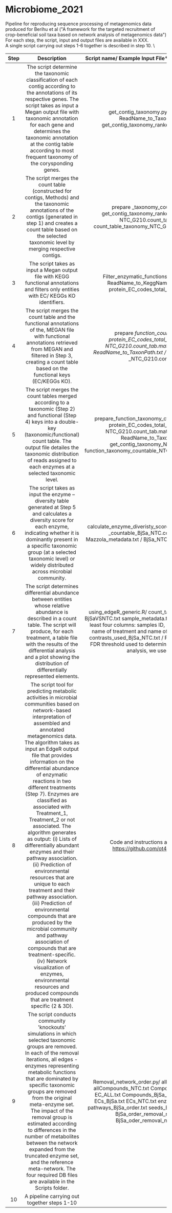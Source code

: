 # Microbiome_2021
Pipeline for reproducing sequence processing of metagenomics data produced for Berihu et al ("A framework for the targeted recruitment of crop-beneficial soil taxa based on network analysis of metagenomics data") \
For each step, the script, input and output files are available in XXX. \
A single script carrying out steps 1-6 together is described in step 10. \

| Step | Description | Script name/ Example Input File*/ Example Output File* | Example command line |
| :---: | :---: | :---: | :---: |
| 1 | The script determine the taxonomic classification of each contig according to the annotations of its respective genes. The script takes as input a Megan output file with taxonomic annotation for each gene and determines the taxonomic annotation at the contig table according to most frequent taxonomy of the corysponding genes. | get_contig_taxonomy.py / NTC_G210-ReadName_to_TaxonPath.txt  / get_contig_taxonomy_ranked_NTC_G210.txt | python get_contig_taxonomy.py -i NTC_G210-ReadName_to_TaxonPath.txt -t temp_1 -o get_contig_taxonomy_ranked_NTC_G210.txt --get_rank |
| 2 | The script merges the count table (constructed for contigs, Methods) and the taxonomic annotations of the contigs (generated in step 1) and creates a count table based on the selected taxonomic level by merging respective contigs. | prepare _taxonomy_count_table.py / get_contig_taxonomy_ranked_NTC_G210.txt NTC_G210.count_tab.matrix / count_table_taxonomy_NTC_G210.contig.genus.txt | python prepare _taxonomy_count_table.py -o count_table_taxonomy_NTC_G210.contig.genus.txt -c NTC_G210.count_tab.matrix -t get_contig_taxonomy_ranked_NTC_G210.txt -l genus (-l you can choose a specific rank which you're interested in ) |
| 3 | The script takes as input a Megan output file with KEGG functional annotations and filters only entities with EC/ KEGGs KO identifiers. | Filter_enzymatic_functions.pl / NTC_G210-ReadName_to_KeggName_Ultimate.txt / protein_EC_codes_total_NTC_G210.txt | Perl Filter_enzymatic_functions.pl ; Change parametrs: my $file ="NTC_G210-ReadName_to_KeggName_Ultimate"; open IN ,$file; open  (OUT,">protein_EC_codes_total_NTC_G210.txt"); |
| 4 | The script merges the count table and the functional annotations of the, MEGAN file with functional annotations retrieved from MEGAN and filtered in Step 3, creating a count table based on the functional keys (EC/KEGGs KO). | prepare _function_count_table.py / protein_EC_codes_total_NTC_G210.txt NTC_G210.count_tab.matrix NTC_G210-ReadName_to_TaxonPath.txt / count_table_ function _NTC_G210.contig.txt | python prepare_edgeR_input_v2.py -d protein_EC_codes_total_NTC_G210.txt -t temp_1 -o count_table_ function _NTC_G210.contig.txt -c NTC_G210.count_tab.matrix -p NTC_G210-ReadName_to_TaxonPath_.txt |
| 5 | The script merges the count tables merged according to a taxonomic (Step 2) and functional (Step 4) keys into a double-key (taxonomic/functional) count table. The output file detailes the taxonomic distribution of reads assigned to each enzymes at a selected taxonomic level. | prepare_function_taxonomy_ctable_contigwise.py/ protein_EC_codes_total_NTC_G210.txt NTC_G210.count_tab.matrix NTC_G210-ReadName_to_TaxonPath.txt get_contig_taxonomy_NTC_G210.txt / function_taxonomy_countable_NTC_G210.contig.genus.txt | python  prepare_function_taxonomy_ctable_contigwise.py -d protein_EC_codes_total_NTC_G210.txt -r temp_1 –o function_taxonomy _countable_NTC_G210.contig.genus.txt -c NTC_G210.count_tab.matrix -p NTC_G210-ReadName_to_TaxonPath.txt -t get_contig_taxonomy_NTC_G210.txt -l genus (-l you can choose a specific rank which you're interested in ) |
| 6 | The script takes as input the enzyme – diversity table generated at Step 5 and calculates a diversity score for each enzyme, indicating whether it is dominantly present in a specific taxonomic group (at a selected taxonomic level) or widely distributed across microbial community. | calculate_enzyme_diveristy_score.R/ function_taxonomy _countable_BjSa_NTC.contig.genus.txt Mazzola_metadata.txt / BjSa_NTC_diveristy_score _genus  | Option 1: running script through command prompt on windows ; calculate_enzyme_diveristy_score.R  %CD% '../user_input/ function_taxonomy _countable_BjSa_NTC.contig.genus.txt' '../user_input/Mazzola_metadata.txt' "EC" "taxa" "sample" "group" '../output_final/ BjSa_NTC_enzyme_diveristy_score _genus' ; Option 2: directly into R environment ; Change parametrs: setwd('C:/Users/folder /scripts') ; f_counts_ECsPerTaxa='../user_input/ function_taxonomy _countable_BjSa_NTC.contig.genus.txt ' f_counts_ECsPerTaxa_design='../user_input/Mazzola_metadata.txt' ECsPerTaxa_EC="EC" ; ECsPerTaxa_taxa="taxa" ; ECsPerTaxa_design_sample="sample" ; ECsPerTaxa_design_group="group" ; out1='../output/ BjSa_NTC_diveristy_score _genus' |
| 7 | The script determines differential abundance between entities whose relative abundance is described in a count table. The script will produce, for each treatment, a table file with the results of the differential analysis and a plot showing the distribution of differentially represented elements. | using_edgeR_generic.R/ count_table_taxonomy_genus_ BjSaVSNTC.txt sample_metadata.txt (Metadata file, with at least four columns: samples ID, name of the rootstock, name of treatment and name of rootstock treatment) contrasts_used_BjSa_NTC.txt / Perfix_for_output_files ; FDR threshold used to determine significance. For our analysis, we used 0.05. | Rscript using_edgeR_generic.R. count_table_taxonomy_genus_ BjSaVSNTC.txt sample_metadata.txt Perfix_for_output_files Treatment_Rootstock contrasts_used_BjSa_NTC.txt 0.05 ; Parameters: count table, metadata file, prefix for output files, compared treatments as specified by column names in metadata file, text file with the treatments being compared (e.g., NTC vs BjSa), FDR threshold. |
| 8 | The script tool for predicting metabolic activities in microbial communities based on network-based interpretation of assembled and annotated metagenomics data. The algorithm takes as input an EdgeR output file that provides information on the differential abundance of enzymatic reactions in two different treatments (Step 7). Enzymes are classified as associated with Treatment_1, Treatment_2 or not associated. The algorithm generates as output: (i) Lists of differentially abundant enzymes and their pathway association. (ii) Prediction of environmental resources that are unique to each treatment and their pathway association. (iii) Prediction of environmental compounds that are produced by the microbial community and pathway association of compounds that are treatment-specific. (iv) Network visualization of enzymes, environmental resources and produced compounds that are treatment specific (2 & 3D). | Code and instructions are available at https://github.com/ot483/NetCom . |  |
| 9 | The script conducts community 'knockouts' simulations in which selected taxonomic groups are removed. In each of the removal iterations, all edges -enzymes representing metabolic functions that are dominated by specific taxonomic groups are removed from the original meta-enzyme set. The impact of the removal group is estimated according to differences in the number of metabolites between the network expanded from the truncated enzyme set, and the reference meta-network. The four required DB files are available in the Scripts folder. | Removal_network_order.py/ allCompounds_BjSa.txt allCompounds_NTC.txt Compounds_BjSa_Order.txt EC_ALL.txt Compounds_BjSa_Order.txt EC_ALL.txt ECs_BjSa.txt ECs_NTC.txt enzymes_BjSa_order.txt pathways_BjSa_order.txt seeds_BjSa.txt seeds_NTC.txt/ BjSa_order_removal_network.pdf BjSa_oder_removal_network.png | Parameters: compounds_lables_jun_1.txt, ec_reac_mapping_jun.txt full_enzymes_labels_jun.txt, reactions_3_balanced.txt. |
| 10 | A pipeline carrying out together steps 1-10 |  |  |
